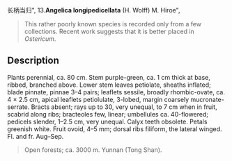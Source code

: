 长柄当归",
13.**Angelica longipedicellata** (H. Wolff) M. Hiroe",

> This rather poorly known species is recorded only from a few collections. Recent work suggests that it is better placed in *Ostericum*.

## Description
Plants perennial, ca. 80 cm. Stem purple-green, ca. 1 cm thick at base, ribbed, branched above. Lower stem leaves petiolate, sheaths inflated; blade pinnate, pinnae 3–4 pairs; leaflets sessile, broadly rhombic-ovate, ca. 4 × 2.5 cm, apical leaflets petiolulate, 3-lobed, margin coarsely mucronate-serrate. Bracts absent; rays up to 30, very unequal, to 7 cm when in fruit, scabrid along ribs; bracteoles few, linear; umbellules ca. 40-flowered; pedicels slender, 1–2.5 cm, very unequal. Calyx teeth obsolete. Petals greenish white. Fruit ovoid, 4–5 mm; dorsal ribs filiform, the lateral winged. Fl. and fr. Aug–Sep.

> Open forests; ca. 3000 m. Yunnan (Tong Shan).
